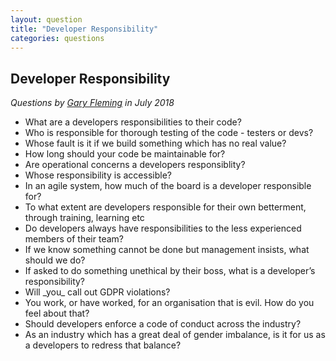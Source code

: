 ```yaml
---
layout: question
title: "Developer Responsibility"
categories: questions
---
```


<h2>Developer Responsibility</h2>

<p><em>Questions by  <a href="https://twitter.com/garyfleming">Gary Fleming</a> in July 2018</em></p>

<ul>
<li>What are a developers responsibilities to their code?</li>
<li>Who is responsible for thorough testing of the code - testers or devs?</li>
<li>Whose fault is it if we build something which has no real value?</li>
<li>How long should your code be maintainable for?</li>
<li>Are operational concerns a developers responsiblity?</li>
<li>Whose responsibility is accessible?</li>
<li>In an agile system, how much of the board is a developer responsible for?</li>
<li>To what extent are developers responsible for their own betterment, through training, learning etc</li>
<li>Do developers always have responsibilities to the less experienced members of their team? </li>
<li>If we know something cannot be done but management insists, what should we do?</li>
<li>If asked to do something unethical by their boss, what is a developer’s responsibility?</li>
<li>Will _you_ call out GDPR violations?</li>
<li>You work, or have worked, for an organisation that is evil. How do you feel about that?</li>
<li>Should developers enforce a code of conduct across the industry?</li>
<li>As an industry which has a great deal of gender imbalance, is it for us as a developers to redress that balance?</li>
</ul>

